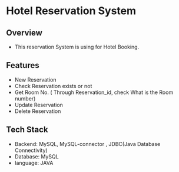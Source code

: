﻿# Hotel Reservation System
 
## Overview 
- This reservation System is using for Hotel Booking.

## Features 
- New Reservation
- Check Reservation exists or not
- Get Room No. ( Through Reservation_id, check What is the Room number) 
- Update Reservation
- Delete Reservation

## Tech Stack 
- Backend: MySQL, MySQL-connector , JDBC(Java Database Connectivity)
- Database: MySQL
- language: JAVA
